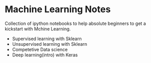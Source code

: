 # Machine Learning Notes
Collection of ipython notebooks to help absolute beginners to get a kickstart with Mchine Learning.
* Supervised learning with Sklearn
* Unsupervised learning with Sklearn
* Competetive Data science
* Deep learning(intro) with Keras
